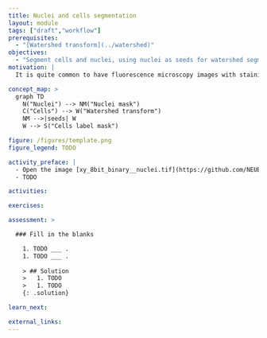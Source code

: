 ```yaml
---
title: Nuclei and cells segmentation
layout: module
tags: ["draft","workflow"]
prerequisites:
  - "[Watershed transform](../watershed)"
objectives:
  - "Segment cells and nuclei, using nuclei as seeds for watershed segmentation of the cells."
motivation: |
  It is quite common to have fluorescence microscopy images with stainings for both the nuclei and cytoplasm. While nuclei are typically separate and thus easy to segment, the cells are often touching each other, which makes their segmentation much more challening. The workflow presented in this module is a common approach to tackle this challenge and thus very useful to know.

concept_map: >
  graph TD
    N("Nuclei") --> NM("Nuclei mask")
    C("Cells") --> W("Watershed transform")
    NM -->|seeds| W
    W --> S("Cells label mask")

figure: /figures/template.png
figure_legend: TODO

activity_preface: |
  - Open the image [xy_8bit_binary__nuclei.tif](https://github.com/NEUBIAS/training-resources/raw/master/image_data/xy_8bit_binary__nuclei.tif).
  - TODO

activities:

exercises:

assessment: >

  ### Fill in the blanks

    1. TODO ___ .
    1. TODO ___ .
    
    > ## Solution
    >   1. TODO
    >   1. TODO
    {: .solution}

learn_next:

external_links:
---
```


